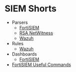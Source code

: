 # SIEM Shorts

- Parsers
  - [FortiSIEM](parsers/FortiSIEM)
  - [RSA NetWitness](parsers/RSA-NetWitness)
  - [Wazuh](parsers/Wazuh)
- Rules
  - [Wazuh](rules/Wazuh)
- Dashboards
  - [FortiSIEM](dashboards/FortiSIEM)
- [FortiSIEM Useful Commands](fortisiem-useful-commands.md)
